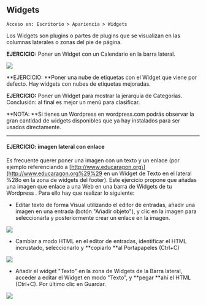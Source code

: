 ## Widgets

```
Acceso en: Escritorio > Apariencia > Widgets
```

Los Widgets son plugins o partes de plugins que se visualizan en las columnas laterales o zonas del pie de página.

**EJERCICIO:** Poner un Widget con un Calendario en la barra lateral.

![](https://catedu.gitbooks.io/atrevete-con-wordpress/content/assets/widgets.png)

**EJERCICIO: **Poner una nube de etiquetas con el Widget que viene por defecto. Hay widgets con nubes de etiquetas mejoradas.

**EJERCICIO:** Poner un Widget para mostrar la jerarquía de Categorías. Conclusión: al final es mejor un menú para clasificar.

**NOTA: **Si tienes un Wordpress en wordpress.com podrás observar la gran cantidad de widgets disponibles que ya hay instalados para ser usados directamente.

---

#### EJERCICIO: imagen lateral con enlace

Es frecuente querer poner una imagen con un texto y un enlace \(por ejemplo referenciando a [http://www.educaragon.org\](http://www.educaragon.org%29%29 en un Widget de Texto en el lateral %28o en la zona de widgets del footer\). Este ejercicio propone que añadas una imagen que enlace a una Web en una barra de Widgets de tu Wordpress . Para ello hay que realizar lo siguiente:

* Editar texto de forma Visual utilizando el editor de entradas, añadir una imagen en una entrada \(botón "Añadir objeto"\),  y clic en la imagen para seleccionarla y posteriormente crear un enlace en la imagen.

![](https://catedu.gitbooks.io/atrevete-con-wordpress/content/assets/crear-enlace-en-imagen.png)

* Cambiar a modo HTML en el editor de entradas, identificar el HTML incrustado, seleccionarlo y **copiarlo **al Portapapeles \(Ctrl+C\)

![](https://catedu.gitbooks.io/atrevete-con-wordpress/content/assets/crear-enlace-en-imagen-html.png)

* Añadir el widget "Texto" en la zona de Widgets de la Barra lateral, acceder a editar el Widget en modo "Texto", y **pegar **ahí el HTML \(Ctrl+C\). Por último clic en Guardar.

![](https://catedu.gitbooks.io/atrevete-con-wordpress/content/assets/crear-enlace-en-imagen-widget.png)


